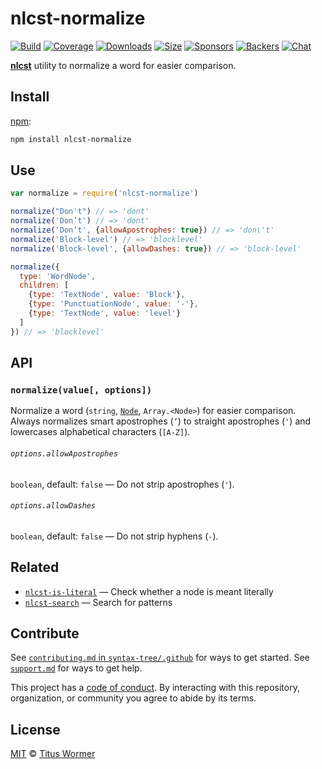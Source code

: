 # nlcst-normalize

[![Build][build-badge]][build]
[![Coverage][coverage-badge]][coverage]
[![Downloads][downloads-badge]][downloads]
[![Size][size-badge]][size]
[![Sponsors][sponsors-badge]][collective]
[![Backers][backers-badge]][collective]
[![Chat][chat-badge]][chat]

[**nlcst**][nlcst] utility to normalize a word for easier comparison.

## Install

[npm][]:

```sh
npm install nlcst-normalize
```

## Use

```js
var normalize = require('nlcst-normalize')

normalize("Don't") // => 'dont'
normalize('Don’t') // => 'dont'
normalize('Don’t', {allowApostrophes: true}) // => 'don\'t'
normalize('Block-level') // => 'blocklevel'
normalize('Block-level', {allowDashes: true}) // => 'block-level'

normalize({
  type: 'WordNode',
  children: [
    {type: 'TextNode', value: 'Block'},
    {type: 'PunctuationNode', value: '-'},
    {type: 'TextNode', value: 'level'}
  ]
}) // => 'blocklevel'
```

## API

### `normalize(value[, options])`

Normalize a word (`string`, [`Node`][node], `Array.<Node>`) for easier
comparison.
Always normalizes smart apostrophes (`’`) to straight apostrophes (`'`) and
lowercases alphabetical characters (`[A-Z]`).

###### `options.allowApostrophes`

`boolean`, default: `false` — Do not strip apostrophes (`'`).

###### `options.allowDashes`

`boolean`, default: `false` — Do not strip hyphens (`-`).

## Related

*   [`nlcst-is-literal`](https://github.com/syntax-tree/nlcst-is-literal)
    — Check whether a node is meant literally
*   [`nlcst-search`](https://github.com/syntax-tree/nlcst-search)
    — Search for patterns

## Contribute

See [`contributing.md` in `syntax-tree/.github`][contributing] for ways to get
started.
See [`support.md`][support] for ways to get help.

This project has a [code of conduct][coc].
By interacting with this repository, organization, or community you agree to
abide by its terms.

## License

[MIT][license] © [Titus Wormer][author]

<!-- Definitions -->

[build-badge]: https://github.com/syntax-tree/nlcst-normalize/workflows/main/badge.svg

[build]: https://github.com/syntax-tree/nlcst-normalize/actions

[coverage-badge]: https://img.shields.io/codecov/c/github/syntax-tree/nlcst-normalize.svg

[coverage]: https://codecov.io/github/syntax-tree/nlcst-normalize

[downloads-badge]: https://img.shields.io/npm/dm/nlcst-normalize.svg

[downloads]: https://www.npmjs.com/package/nlcst-normalize

[size-badge]: https://img.shields.io/bundlephobia/minzip/nlcst-normalize.svg

[size]: https://bundlephobia.com/result?p=nlcst-normalize

[sponsors-badge]: https://opencollective.com/unified/sponsors/badge.svg

[backers-badge]: https://opencollective.com/unified/backers/badge.svg

[collective]: https://opencollective.com/unified

[chat-badge]: https://img.shields.io/badge/chat-discussions-success.svg

[chat]: https://github.com/syntax-tree/unist/discussions

[npm]: https://docs.npmjs.com/cli/install

[license]: license

[author]: https://wooorm.com

[contributing]: https://github.com/syntax-tree/.github/blob/HEAD/contributing.md

[support]: https://github.com/syntax-tree/.github/blob/HEAD/support.md

[coc]: https://github.com/syntax-tree/.github/blob/HEAD/code-of-conduct.md

[nlcst]: https://github.com/syntax-tree/nlcst

[node]: https://github.com/syntax-tree/unist#node
